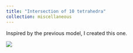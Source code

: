 ```yaml
---
title: "Intersection of 10 tetrahedra"
collection: miscellaneous
---
```


Inspired by the previous model, I created this one.

<img src='/images/portfolio-10tetra.png'>
